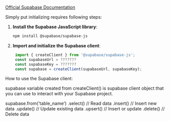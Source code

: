 [Official Supabase Documentation](https://supabase.com/docs/reference/javascript/initializing)

Simply put initializing requires following steps:

1. **Install the Supabase JavaScript library**:
   ```bash
   npm install @supabase/supabase-js
   ```

2. **Import and initialize the Supabase client**:
   ```javascript
    import { createClient } from '@supabase/supabase-js';
    const supabaseUrl = ???????
    const supabaseKey = ???????
    const supabase = createClient(supabaseUrl, supabaseKey);


How to use the Supabase client:

supabase variable created from createClient() is supabase client object that you can use to interact with your Supabase project.

supabase.from('table_name')
    .select()          // Read data
    .insert()          // Insert new data
    .update()          // Update existing data
    .upsert()          // Insert or update
    .delete()          // Delete data


